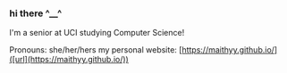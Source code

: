 ### hi there ^__^
I'm a senior at UCI studying Computer Science!

Pronouns: she/her/hers 
my personal website: [https://maithyy.github.io/]([url](https://maithyy.github.io/))
